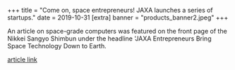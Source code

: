 +++
title = "Come on, space entrepreneurs! JAXA launches a series of startups."
date = 2019-10-31
[extra]
banner = "products_banner2.jpeg"
+++

An article on space-grade computers was featured on the front page of the Nikkei Sangyo Shimbun under the headline 'JAXA Entrepreneurs Bring Space Technology Down to Earth.

[article link](https://www.nikkei.com/article/DGXMZO51692990R01C19A1X11000/)  


